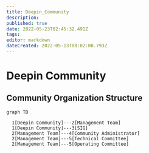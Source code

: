 ```yaml
---
title: Deepin_Community
description: 
published: true
date: 2022-05-23T02:45:32.491Z
tags: 
editor: markdown
dateCreated: 2022-05-13T08:02:00.793Z
---
```


#  Deepin Community
Community Organization Structure
---

```mermaid
graph TB

  1[Deepin Community]---2[Management Team]
  1[Deepin Community]---3[SIG]
  2[Management Team]---4[Community Administrator]
  2[Management Team]---5[Technical Committee]
  2[Management Team]---5[Operating Committee]
  
